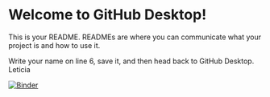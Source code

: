 # Welcome to GitHub Desktop!

This is your README. READMEs are where you can communicate what your project is and how to use it.

Write your name on line 6, save it, and then head back to GitHub Desktop.
Leticia

[![Binder](https://mybinder.org/badge_logo.svg)](https://mybinder.org/v2/gh/lpsienes/desktop-tutorial/master)

